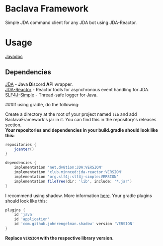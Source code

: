 # Baclava Framework
Simple JDA command client for any JDA bot using JDA-Reactor.
# Usage
[Javadoc](https://hotlava03.github.io/baclavaframework/io/github/hotlava03/baclavaframework/package-summary.html)
## Dependencies
[JDA](https://github.com/DV8FromTheWorld/JDA) - **J**ava **D**iscord **A**PI wrapper.  
[JDA-Reactor](https://github.com/MinnDevelopment/jda-reactor) - Reactor tools for asynchronous event handling for JDA.  
[SLF4J-Simple](https://mvnrepository.com/artifact/org.slf4j/slf4j-simple/1.6.1) - Thread-safe logger for Java.
    
###If using gradle, do the following:
  
Create a directory at the root of your project named `lib` and add BaclavaFramework's jar in it. You can find this in the repository's releases section.  
**Your repositories and dependencies in your build.gradle should look like this:**
```groovy
repositories {
    jcenter()
}

dependencies {
    implementation 'net.dv8tion:JDA:VERSION'
    implementation 'club.minnced:jda-reactor:VERSION'
    implementation 'org.slf4j:slf4j-simple:VERSION'
    implementation fileTree(dir: 'lib', include: '*.jar')
}
```  
I recommend using shadow. More information [here](https://github.com/johnrengelman/shadow). Your gradle plugins should look like this:
```groovy
plugins {
    id 'java'
    id 'application'
    id 'com.github.johnrengelman.shadow' version 'VERSION'
}
```
**Replace `VERSION` with the respective library version.** 
